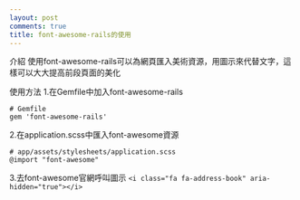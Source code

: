 ```yaml
---
layout: post
comments: true
title: font-awesome-rails的使用
---
```


介紹
使用font-awesome-rails可以為網頁匯入美術資源，用圖示來代替文字，這樣可以大大提高前段頁面的美化

使用方法
1.在Gemfile中加入font-awesome-rails
```
# Gemfile
gem 'font-awesome-rails'
```
2.在application.scss中匯入font-awesome資源
```
# app/assets/stylesheets/application.scss
@import "font-awesome"
```
3.去font-awesome官網呼叫圖示
`<i class="fa fa-address-book" aria-hidden="true"></i>`

